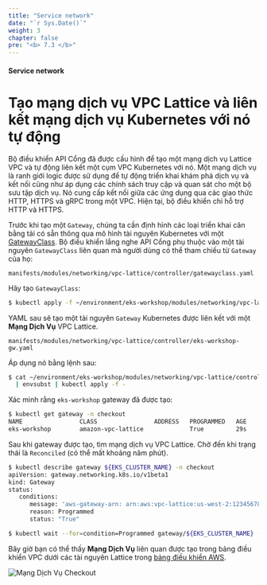 ```yaml
---
title: "Service network"
date: "`r Sys.Date()`"
weight: 3
chapter: false
pre: "<b> 7.3 </b>"
---
```


#### Service network

# Tạo mạng dịch vụ VPC Lattice và liên kết mạng dịch vụ Kubernetes với nó tự động

Bộ điều khiển API Cổng đã được cấu hình để tạo một mạng dịch vụ Lattice VPC và tự động liên kết một cụm VPC Kubernetes với nó. Một mạng dịch vụ là ranh giới logic được sử dụng để tự động triển khai khám phá dịch vụ và kết nối cũng như áp dụng các chính sách truy cập và quan sát cho một bộ sưu tập dịch vụ. Nó cung cấp kết nối giữa các ứng dụng qua các giao thức HTTP, HTTPS và gRPC trong một VPC. Hiện tại, bộ điều khiển chỉ hỗ trợ HTTP và HTTPS.

Trước khi tạo một `Gateway`, chúng ta cần định hình các loại triển khai cân bằng tải có sẵn thông qua mô hình tài nguyên Kubernetes với một [GatewayClass](https://gateway-api.sigs.k8s.io/concepts/api-overview/#gatewayclass). Bộ điều khiển lắng nghe API Cổng phụ thuộc vào một tài nguyên `GatewayClass` liên quan mà người dùng có thể tham chiếu từ `Gateway` của họ:

```file
manifests/modules/networking/vpc-lattice/controller/gatewayclass.yaml
```

Hãy tạo `GatewayClass`:

```bash
$ kubectl apply -f ~/environment/eks-workshop/modules/networking/vpc-lattice/controller/gatewayclass.yaml
```

YAML sau sẽ tạo một tài nguyên `Gateway` Kubernetes được liên kết với một **Mạng Dịch Vụ** VPC Lattice.

```file
manifests/modules/networking/vpc-lattice/controller/eks-workshop-gw.yaml
```

Áp dụng nó bằng lệnh sau:

```bash
$ cat ~/environment/eks-workshop/modules/networking/vpc-lattice/controller/eks-workshop-gw.yaml \
  | envsubst | kubectl apply -f -
```

Xác minh rằng `eks-workshop` gateway đã được tạo:

```bash
$ kubectl get gateway -n checkout
NAME                CLASS                ADDRESS   PROGRAMMED   AGE
eks-workshop        amazon-vpc-lattice             True         29s
```

Sau khi gateway được tạo, tìm mạng dịch vụ VPC Lattice. Chờ đến khi trạng thái là `Reconciled` (có thể mất khoảng năm phút).

```bash
$ kubectl describe gateway ${EKS_CLUSTER_NAME} -n checkout
apiVersion: gateway.networking.k8s.io/v1beta1
kind: Gateway
status:
   conditions:
      message: 'aws-gateway-arn: arn:aws:vpc-lattice:us-west-2:1234567890:servicenetwork/sn-03015ffef38fdc005'
      reason: Programmed
      status: "True"

$ kubectl wait --for=condition=Programmed gateway/${EKS_CLUSTER_NAME} -n checkout
```

Bây giờ bạn có thể thấy **Mạng Dịch Vụ** liên quan được tạo trong bảng điều khiển VPC dưới các tài nguyên Lattice trong [bảng điều khiển AWS](https://console.aws.amazon.com/vpc/home#ServiceNetworks).

![Mạng Dịch Vụ Checkout](assets/servicenetwork.png)